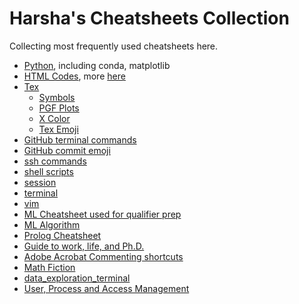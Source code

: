 # Harsha's Cheatsheets Collection

Collecting most frequently used cheatsheets here. 

* [Python](./cheatsheets/Python.md), including conda, matplotlib
* [HTML Codes](https://brajeshwar.github.io/entities/), more [here](https://www.w3schools.com/charsets/ref_utf_greek.asp)
* [Tex](./cheatsheets/Latex.md)
   * [Symbols](http://harshakokel.com/pdf/LaTeX-symbols.pdf)
   * [PGF Plots](http://pgfplots.sourceforge.net/pgfplots.pdf)
   * [X Color](https://ctan.math.utah.edu/ctan/tex-archive/macros/latex/contrib/xcolor/xcolor.pdf)
   * [Tex Emoji](https://unicode.org/emoji/charts/emoji-list.html)
* [GitHub terminal commands](./cheatsheets/github_cheatsheet.md)
* [GitHub commit emoji](./cheatsheets/github_emoji_cheatsheet.md)
* [ssh commands](./cheatsheets/ssh_cheatsheat.org)
* [shell scripts](./cheatsheets/ShellScript.md)
* [session](./cheatsheets/session.md)
* [terminal](./cheatsheets/terminal_cheatsheet.textile)
* [vim](./cheatsheets/vim.md)
* [ML Cheatsheet used for qualifier prep](https://harshakokel.com/pdf/ML_QE_Cheatsheet.pdf)
* [ML Algorithm](http://harshakokel.com/pdf/ML_cheatsheet.pdf)
* [Prolog Cheatsheet](https://github.com/alhassy/PrologCheatSheet/blob/master/README.md)
* [Guide to work, life, and Ph.D.](./cheatsheets/modus_operandi.md)
* [Adobe Acrobat Commenting shortcuts](https://helpx.adobe.com/acrobat/using/keyboard-shortcuts.html)
* [Math Fiction](https://kasmana.people.cofc.edu/MATHFICT)
* [data_exploration_terminal](./cheatsheets/data_exploration_terminal.md)
* [User, Process and Access Management](./cheatsheets/machine_management.md)
